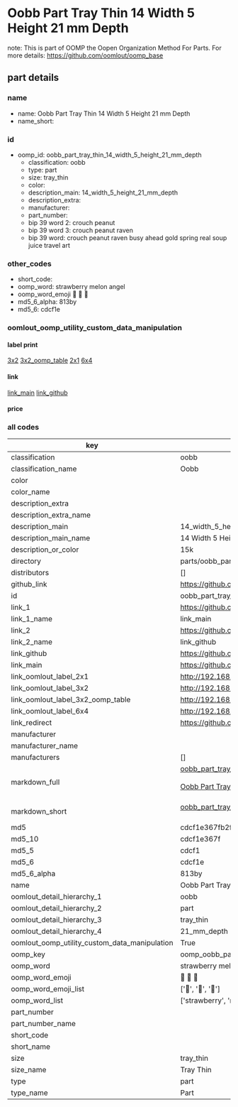 # Oobb Part Tray Thin 14 Width 5 Height 21 mm Depth  

note: This is part of OOMP the Oopen Organization Method For Parts. For more details: https://github.com/oomlout/oomp_base

##  part details
  







### name
* name: Oobb Part Tray Thin 14 Width 5 Height 21 mm Depth
* name_short: 
### id
* oomp_id: oobb_part_tray_thin_14_width_5_height_21_mm_depth
  * classification: oobb
  * type: part
  * size: tray_thin
  * color: 
  * description_main: 14_width_5_height_21_mm_depth
  * description_extra: 
  * manufacturer: 
  * part_number: 
  * bip 39 word 2: crouch peanut
  * bip 39 word 3: crouch peanut raven
  * bip 39 word: crouch peanut raven busy ahead gold spring real soup juice travel art

### other_codes
* short_code: 
* oomp_word: strawberry melon angel
* oomp_word_emoji :strawberry: :melon: :angel:
* md5_6_alpha: 813by
* md5_6: cdcf1e






### oomlout_oomp_utility_custom_data_manipulation
#### label print
[3x2](http://192.168.1.245:1112/?label=oomp%20813by)
[3x2_oomp_table](http://192.168.1.108:1112/?label=oomp%20813by)
[2x1](http://192.168.1.242:1112/?label=oomp%20813by)
[6x4](http://192.168.1.55:1112/?label=oomp%20813by)    

#### link

[link_main](https://github.com/oomlout/oomlout_oomp_version_1_messy/tree/main/parts/oobb_part_tray_thin_14_width_5_height_21_mm_depth) [link_github](https://github.com/oomlout/oomlout_oomp_version_1_messy/tree/main/parts/oobb_part_tray_thin_14_width_5_height_21_mm_depth)                             

#### price







### all codes 
| key | value |  
| --- | --- |  
| classification | oobb |  
| classification_name | Oobb |  
| color |  |  
| color_name |  |  
| description_extra |  |  
| description_extra_name |  |  
| description_main | 14_width_5_height_21_mm_depth |  
| description_main_name | 14 Width 5 Height 21 mm Depth |  
| description_or_color | 15k |  
| directory | parts/oobb_part_tray_thin_14_width_5_height_21_mm_depth |  
| distributors | [] |  
| github_link | https://github.com/oomlout/oomlout_oomp_part_src/tree/main/parts/oobb_part_tray_thin_14_width_5_height_21_mm_depth |  
| id | oobb_part_tray_thin_14_width_5_height_21_mm_depth |  
| link_1 | https://github.com/oomlout/oomlout_oomp_version_1_messy/tree/main/parts/oobb_part_tray_thin_14_width_5_height_21_mm_depth |  
| link_1_name | link_main |  
| link_2 | https://github.com/oomlout/oomlout_oomp_version_1_messy/tree/main/parts/oobb_part_tray_thin_14_width_5_height_21_mm_depth |  
| link_2_name | link_github |  
| link_github | https://github.com/oomlout/oomlout_oomp_version_1_messy/tree/main/parts/oobb_part_tray_thin_14_width_5_height_21_mm_depth |  
| link_main | https://github.com/oomlout/oomlout_oomp_version_1_messy/tree/main/parts/oobb_part_tray_thin_14_width_5_height_21_mm_depth |  
| link_oomlout_label_2x1 | http://192.168.1.242:1112/?label=oomp%20813by |  
| link_oomlout_label_3x2 | http://192.168.1.245:1112/?label=oomp%20813by |  
| link_oomlout_label_3x2_oomp_table | http://192.168.1.108:1112/?label=oomp%20813by |  
| link_oomlout_label_6x4 | http://192.168.1.55:1112/?label=oomp%20813by |  
| link_redirect | https://github.com/oomlout/oomlout_oomp_version_1_messy/tree/main/parts/oobb_part_tray_thin_14_width_5_height_21_mm_depth |  
| manufacturer |  |  
| manufacturer_name |  |  
| manufacturers | [] |  
| markdown_full | [oobb_part_tray_thin_14_width_5_height_21_mm_depth](none)<br>[](none)<br>[Oobb Part Tray Thin 14 Width 5 Height 21 Mm Depth](none)<br><br> |  
| markdown_short | [oobb_part_tray_thin_14_width_5_height_21_mm_depth](none)<br><br> |  
| md5 | cdcf1e367fb2fa65910291f364e879a1 |  
| md5_10 | cdcf1e367f |  
| md5_5 | cdcf1 |  
| md5_6 | cdcf1e |  
| md5_6_alpha | 813by |  
| name | Oobb Part Tray Thin 14 Width 5 Height 21 mm Depth |  
| oomlout_detail_hierarchy_1 | oobb |  
| oomlout_detail_hierarchy_2 | part |  
| oomlout_detail_hierarchy_3 | tray_thin |  
| oomlout_detail_hierarchy_4 | 21_mm_depth |  
| oomlout_oomp_utility_custom_data_manipulation | True |  
| oomp_key | oomp_oobb_part_tray_thin_14_width_5_height_21_mm_depth |  
| oomp_word | strawberry melon angel |  
| oomp_word_emoji | :strawberry: :melon: :angel: |  
| oomp_word_emoji_list | [':strawberry:', ':melon:', ':angel:'] |  
| oomp_word_list | ['strawberry', 'melon', 'angel'] |  
| part_number |  |  
| part_number_name |  |  
| short_code |  |  
| short_name |  |  
| size | tray_thin |  
| size_name | Tray Thin |  
| type | part |  
| type_name | Part |  
